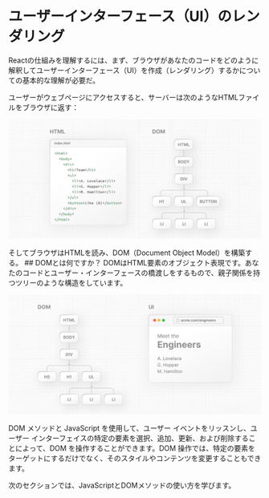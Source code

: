 # ユーザーインターフェース（UI）のレンダリング
Reactの仕組みを理解するには、まず、ブラウザがあなたのコードをどのように解釈してユーザーインターフェース（UI）を作成（レンダリング）するかについての基本的な理解が必要だ。

ユーザーがウェブページにアクセスすると、サーバーは次のようなHTMLファイルをブラウザに返す：
<p aling="center">
    <img src="https://github.com/ekrsw/react_foundation/blob/main/asset/01_3_learn-html-and-dom.jpg"/>
</p>
そしてブラウザはHTMLを読み、DOM（Document Object Model）を構築する。
## DOMとは何ですか？
DOMはHTML要素のオブジェクト表現です。あなたのコードとユーザー・インターフェースの橋渡しをするもので、親子関係を持つツリーのような構造をしています。
<p aling="center">
    <img src="https://github.com/ekrsw/react_foundation/blob/main/asset/01_4_learn-dom-and-ui.jpg"/>
</p>
DOM メソッドと JavaScript を使用して、ユーザー イベントをリッスンし、ユーザー インターフェイスの特定の要素を選択、追加、更新、および削除することによって、DOM を操作することができます。DOM 操作では、特定の要素をターゲットにするだけでなく、そのスタイルやコンテンツを変更することもできます。

次のセクションでは、JavaScriptとDOMメソッドの使い方を学びます。